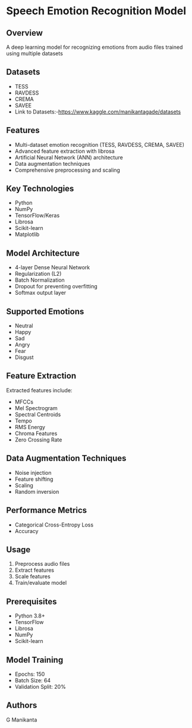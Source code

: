 # Speech Emotion Recognition Model

## Overview
A deep learning model for recognizing emotions from audio files  trained using multiple datasets 

## Datasets
- TESS
- RAVDESS
- CREMA
- SAVEE
- Link to Datasets:-https://www.kaggle.com/manikantagade/datasets


## Features
- Multi-dataset emotion recognition (TESS, RAVDESS, CREMA, SAVEE)
- Advanced feature extraction with librosa
- Artificial Neural Network (ANN) architecture
- Data augmentation techniques
- Comprehensive preprocessing and scaling

## Key Technologies
- Python
- NumPy
- TensorFlow/Keras
- Librosa
- Scikit-learn
- Matplotlib

## Model Architecture
- 4-layer Dense Neural Network
- Regularization (L2)
- Batch Normalization
- Dropout for preventing overfitting
- Softmax output layer

## Supported Emotions
- Neutral
- Happy
- Sad
- Angry
- Fear
- Disgust

## Feature Extraction
Extracted features include:
- MFCCs
- Mel Spectrogram
- Spectral Centroids
- Tempo
- RMS Energy
- Chroma Features
- Zero Crossing Rate

## Data Augmentation Techniques
- Noise injection
- Feature shifting
- Scaling
- Random inversion

## Performance Metrics
- Categorical Cross-Entropy Loss
- Accuracy

## Usage
1. Preprocess audio files
2. Extract features
3. Scale features
4. Train/evaluate model

## Prerequisites
- Python 3.8+
- TensorFlow
- Librosa
- NumPy
- Scikit-learn

## Model Training
- Epochs: 150
- Batch Size: 64
- Validation Split: 20%

## Authors
G Manikanta

